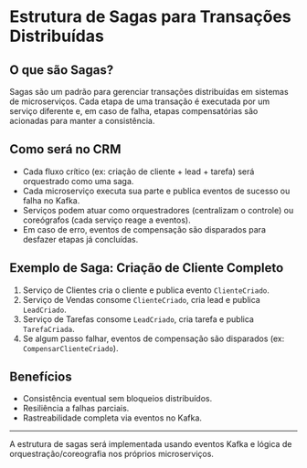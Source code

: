 # Estrutura de Sagas para Transações Distribuídas

## O que são Sagas?
Sagas são um padrão para gerenciar transações distribuídas em sistemas de microserviços. Cada etapa de uma transação é executada por um serviço diferente e, em caso de falha, etapas compensatórias são acionadas para manter a consistência.

## Como será no CRM
- Cada fluxo crítico (ex: criação de cliente + lead + tarefa) será orquestrado como uma saga.
- Cada microserviço executa sua parte e publica eventos de sucesso ou falha no Kafka.
- Serviços podem atuar como orquestradores (centralizam o controle) ou coreógrafos (cada serviço reage a eventos).
- Em caso de erro, eventos de compensação são disparados para desfazer etapas já concluídas.

## Exemplo de Saga: Criação de Cliente Completo
1. Serviço de Clientes cria o cliente e publica evento `ClienteCriado`.
2. Serviço de Vendas consome `ClienteCriado`, cria lead e publica `LeadCriado`.
3. Serviço de Tarefas consome `LeadCriado`, cria tarefa e publica `TarefaCriada`.
4. Se algum passo falhar, eventos de compensação são disparados (ex: `CompensarClienteCriado`).

## Benefícios
- Consistência eventual sem bloqueios distribuídos.
- Resiliência a falhas parciais.
- Rastreabilidade completa via eventos no Kafka.

---

A estrutura de sagas será implementada usando eventos Kafka e lógica de orquestração/coreografia nos próprios microserviços.
